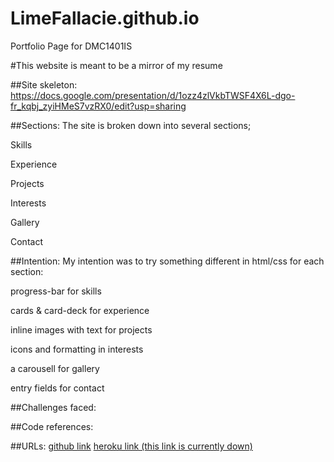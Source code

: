 # LimeFallacie.github.io
Portfolio Page for DMC1401IS

#This website is meant to be a mirror of my resume

##Site skeleton: 
https://docs.google.com/presentation/d/1ozz4zlVkbTWSF4X6L-dgo-fr_kqbj_zyiHMeS7vzRX0/edit?usp=sharing

##Sections:
The site is broken down into several sections;

Skills

Experience

Projects

Interests

Gallery

Contact

##Intention:
My intention was to try something different in html/css for each section:

progress-bar for skills

cards & card-deck for experience

inline images with text for projects

icons and formatting in interests

a carousell for gallery

entry fields for contact

##Challenges faced:

##Code references:

##URLs:
[github link](limefallacie.github.io)
[heroku link (this link is currently down)](emilkoh.herokuapp.com)
